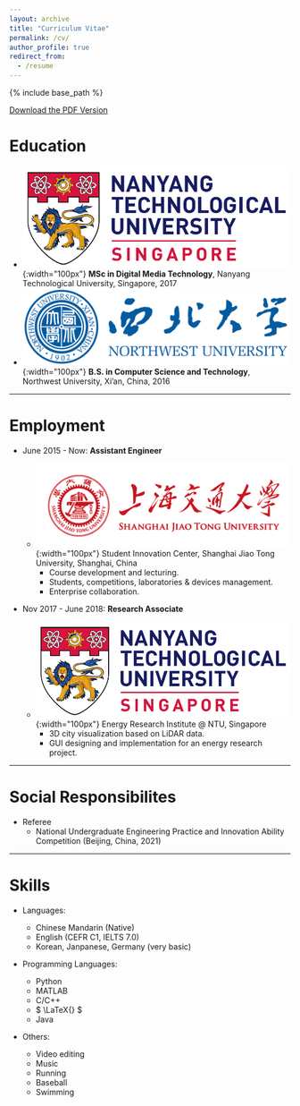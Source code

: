 ```yaml
---
layout: archive
title: "Curriculum Vitae"
permalink: /cv/
author_profile: true
redirect_from:
  - /resume
---
```


{% include base_path %}

[Download the PDF Version](/files/CV_Weiming_Zhao.pdf)

Education
======
* ![NTU-LOGO](/images/ntu-logo.png){:width="100px"}  **MSc in Digital Media Technology**, Nanyang Technological University, Singapore, 2017
* ![NWU-LOGO](/images/nwu-logo.png){:width="100px"}  **B.S. in Computer Science and Technology**, Northwest University, Xi’an, China, 2016

***

Employment
======
* June 2015 - Now: **Assistant Engineer**
  * ![SJTU-LOGO](/images/sjtu-logo.png){:width="100px"}  Student Innovation Center, Shanghai Jiao Tong University, Shanghai, China
    * Course development and lecturing.
    * Students, competitions, laboratories & devices management.
    * Enterprise collaboration.

* Nov 2017 - June 2018: **Research Associate**
  * ![NTU-LOGO](/images/ntu-logo.png) {:width="100px"}  Energy Research Institute @ NTU, Singapore
    * 3D city visualization based on LiDAR data.
    * GUI designing and implementation for an energy research project.
  
***

Social Responsibilites
======
* Referee
  * National Undergraduate Engineering Practice and Innovation Ability Competition (Beijing, China, 2021)

***

Skills
======
* Languages: 
  * Chinese Mandarin (Native)
  * English (CEFR C1, IELTS 7.0)
  * Korean, Janpanese, Germany (very basic)

* Programming Languages: 
  * Python
  * MATLAB
  * C/C++
  * $ \LaTeX{} $
  * Java
 
* Others:
  * Video editing
  * Music
  * Running
  * Baseball
  * Swimming

<!-- Publications
======
  <ul>{% for post in site.publications %}
    {% include archive-single-cv.html %}
  {% endfor %}</ul>
  
Talks
======
  <ul>{% for post in site.talks %}
    {% include archive-single-talk-cv.html %}
  {% endfor %}</ul>
  
Teaching
======
  <ul>{% for post in site.teaching %}
    {% include archive-single-cv.html %}
  {% endfor %}</ul>
  
Service and leadership
======
* Currently signed in to 43 different slack teams -->
